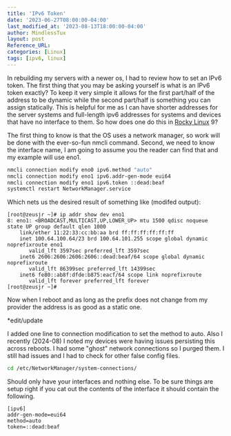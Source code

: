 ```yaml
---
title: 'IPv6 Token'
date: '2023-06-27T08:00:00-04:00'
last_modified_at: '2023-08-13T18:00:00-04:00'
author: MindlessTux
layout: post
Reference_URL:
categories: [Linux]
tags: [ipv6, linux]
---
```

In rebuilding my servers with a newer os, I had to review how to set an IPv6 token.  The first thing that you may be asking yourself is what is an IPv6 token exactly?  To keep it very simple it allows for the first part/half of the address to be dynamic while the second part/half is something you can assign statically.  This is helpful for me as I can have shorter addresses for the server systems and full-length ipv6 addresses for systems and devices that have no interface to them.  So how does one do this in [Rocky Linux](https://rockylinux.org/) 9?

<!--readmore-->

The first thing to know is that the OS uses a network manager, so work will be done with the ever-so-fun nmcli command.  Second, we need to know the interface name, I am going to assume you the reader can find that and my example will use eno1.

```bash
nmcli connection modify eno0 ipv6.method "auto"
nmcli connection modify eno1 ipv6.addr-gen-mode eui64
nmcli connection modify eno1 ipv6.token ::dead:beaf
systemctl restart NetworkManager.service
```

Which nets us the desired result of something like (modifed output):
```
[root@zeusjr ~]# ip addr show dev eno1
8: eno1: <BROADCAST,MULTICAST,UP,LOWER_UP> mtu 1500 qdisc noqueue state UP group default qlen 1000
    link/ether 11:22:33:cc:bb:aa brd ff:ff:ff:ff:ff:ff
    inet 100.64.100.64/23 brd 100.64.101.255 scope global dynamic noprefixroute eno1
       valid_lft 3597sec preferred_lft 3597sec
    inet6 2606:2606:2606:2606::dead:beaf/64 scope global dynamic noprefixroute 
       valid_lft 86399sec preferred_lft 14399sec
    inet6 fe80::ab8f:dfde:b875:eacf/64 scope link noprefixroute 
       valid_lft forever preferred_lft forever
[root@zeusjr ~]# 
```

Now when I reboot and as long as the prefix does not change from my provider the address is as good as a static one.

*edit/update

I added one line to connection modification to set the method to auto.  Also I recently (2024-08) I noted my devices were having issues persisting this across reboots.  I had some "ghost" network connections so I purged them.  I still had issues and I had to check for other false config files.

```bash
cd /etc/NetworkManager/system-connections/
```

Should only have your interfaces and nothing else.  To be sure things are setup right if you cat out the contents of the interface it should contain the following.

```
[ipv6]
addr-gen-mode=eui64
method=auto
token=::dead:beaf
```

